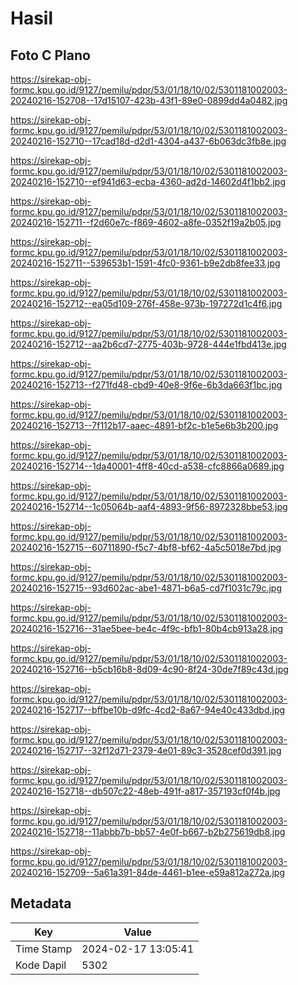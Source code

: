# Hasil

## Foto C Plano

https://sirekap-obj-formc.kpu.go.id/9127/pemilu/pdpr/53/01/18/10/02/5301181002003-20240216-152708--17d15107-423b-43f1-89e0-0899dd4a0482.jpg

https://sirekap-obj-formc.kpu.go.id/9127/pemilu/pdpr/53/01/18/10/02/5301181002003-20240216-152710--17cad18d-d2d1-4304-a437-6b063dc3fb8e.jpg

https://sirekap-obj-formc.kpu.go.id/9127/pemilu/pdpr/53/01/18/10/02/5301181002003-20240216-152710--ef941d63-ecba-4360-ad2d-14602d4f1bb2.jpg

https://sirekap-obj-formc.kpu.go.id/9127/pemilu/pdpr/53/01/18/10/02/5301181002003-20240216-152711--f2d60e7c-f869-4602-a8fe-0352f19a2b05.jpg

https://sirekap-obj-formc.kpu.go.id/9127/pemilu/pdpr/53/01/18/10/02/5301181002003-20240216-152711--539653b1-1591-4fc0-9361-b9e2db8fee33.jpg

https://sirekap-obj-formc.kpu.go.id/9127/pemilu/pdpr/53/01/18/10/02/5301181002003-20240216-152712--ea05d109-276f-458e-973b-197272d1c4f6.jpg

https://sirekap-obj-formc.kpu.go.id/9127/pemilu/pdpr/53/01/18/10/02/5301181002003-20240216-152712--aa2b6cd7-2775-403b-9728-444e1fbd413e.jpg

https://sirekap-obj-formc.kpu.go.id/9127/pemilu/pdpr/53/01/18/10/02/5301181002003-20240216-152713--f271fd48-cbd9-40e8-9f6e-6b3da663f1bc.jpg

https://sirekap-obj-formc.kpu.go.id/9127/pemilu/pdpr/53/01/18/10/02/5301181002003-20240216-152713--7f112b17-aaec-4891-bf2c-b1e5e6b3b200.jpg

https://sirekap-obj-formc.kpu.go.id/9127/pemilu/pdpr/53/01/18/10/02/5301181002003-20240216-152714--1da40001-4ff8-40cd-a538-cfc8866a0689.jpg

https://sirekap-obj-formc.kpu.go.id/9127/pemilu/pdpr/53/01/18/10/02/5301181002003-20240216-152714--1c05064b-aaf4-4893-9f56-8972328bbe53.jpg

https://sirekap-obj-formc.kpu.go.id/9127/pemilu/pdpr/53/01/18/10/02/5301181002003-20240216-152715--60711890-f5c7-4bf8-bf62-4a5c5018e7bd.jpg

https://sirekap-obj-formc.kpu.go.id/9127/pemilu/pdpr/53/01/18/10/02/5301181002003-20240216-152715--93d602ac-abe1-4871-b6a5-cd7f1031c79c.jpg

https://sirekap-obj-formc.kpu.go.id/9127/pemilu/pdpr/53/01/18/10/02/5301181002003-20240216-152716--31ae5bee-be4c-4f9c-bfb1-80b4cb913a28.jpg

https://sirekap-obj-formc.kpu.go.id/9127/pemilu/pdpr/53/01/18/10/02/5301181002003-20240216-152716--b5cb16b8-8d09-4c90-8f24-30de7f89c43d.jpg

https://sirekap-obj-formc.kpu.go.id/9127/pemilu/pdpr/53/01/18/10/02/5301181002003-20240216-152717--bffbe10b-d9fc-4cd2-8a67-94e40c433dbd.jpg

https://sirekap-obj-formc.kpu.go.id/9127/pemilu/pdpr/53/01/18/10/02/5301181002003-20240216-152717--32f12d71-2379-4e01-89c3-3528cef0d391.jpg

https://sirekap-obj-formc.kpu.go.id/9127/pemilu/pdpr/53/01/18/10/02/5301181002003-20240216-152718--db507c22-48eb-491f-a817-357193cf0f4b.jpg

https://sirekap-obj-formc.kpu.go.id/9127/pemilu/pdpr/53/01/18/10/02/5301181002003-20240216-152718--11abbb7b-bb57-4e0f-b667-b2b275619db8.jpg

https://sirekap-obj-formc.kpu.go.id/9127/pemilu/pdpr/53/01/18/10/02/5301181002003-20240216-152709--5a61a391-84de-4461-b1ee-e59a812a272a.jpg


## Metadata

| Key        | Value               |
| ---------- | ------------------- |
| Time Stamp | 2024-02-17 13:05:41 |
| Kode Dapil | 5302                |



